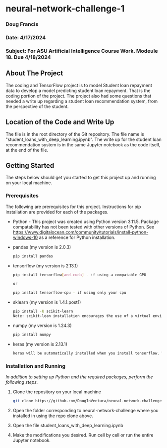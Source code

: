 # neural-network-challenge-1
### Doug Francis
### Date: 4/17/2024
### Subject: For ASU Artificial Intelligence Course Work. Modeule 18. Due 4/18/2024

## About The Project
The coding and TensorFlow project is to model Student loan repayment data to develop a model predicting student loan repayment. That is the coding portion of the project. The project also had some questions that needed a write up regarding a student loan recommendation system, from the perspective of the student. 

## Location of the Code and Write Up

The file is in the root directory of the Git repository. The file name is "student_loans_with_deep_learning.ipynb". The write up for the student loan recommendation system is in the same Jupyter notebook as the code itself, at the end of the file.

## Getting Started

The steps below should get you started to get this project up and running on your local machine.

### Prerequisites

The following are prerequisites for this project. Instructions for pip installation are provided for each of the packages.

* Python - This project was created using Python version 3.11.5. Package compatability has not been tested with other versions of Python. See https://www.digitalocean.com/community/tutorials/install-python-windows-10 as a reference for Python installation.


* pandas (my version is 2.0.3)
  ```sh
  pip install pandas
  ```
* tensorflow (my version is 2.13.1)
  ```sh
  pip install tensorflow[and-cuda] - if using a compatable GPU

  or 

  pip install tensorflow-cpu - if using only your cpu
  ```
* sklearn (my version is 1.4.1.post1)
  ```sh
  pip install -U scikit-learn
  Note: scikit-lean installation encourages the use of a virtual environment. See https://scikit-learn.org/stable/install.html
  ```
* numpy (my version is 1.24.3)
  ```sh
  pip install numpy
  ```
* keras (my version is 2.13.1)
  ```sh
  keras will be automatically installed when you install tensorflow. While it can be installed separately, 
  ```

### Installation and Running

_In addition to setting up Python and the required packages, perform the following steps._

1. Clone the repository on your local machine
   ```sh
   git clone https://github.com/DougInVentura/neural-network-challenge-1.git
   ```
2. Open the folder corresponding to neural-network-challenge where you installed in using the repo clone above.

3. Open the file student_loans_with_deep_learning.ipynb

4. Make the modifications you desired. Run cell by cell or run the entire Jupyter notebook.
